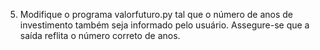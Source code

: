 5.	Modifique o programa valorfuturo.py tal que o número de anos de investimento também seja informado pelo usuário. Assegure-se que a saída reflita o número correto de anos.